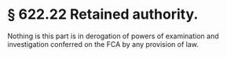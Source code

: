 # § 622.22   Retained authority.

Nothing is this part is in derogation of powers of examination and investigation conferred on the FCA by any provision of law.




